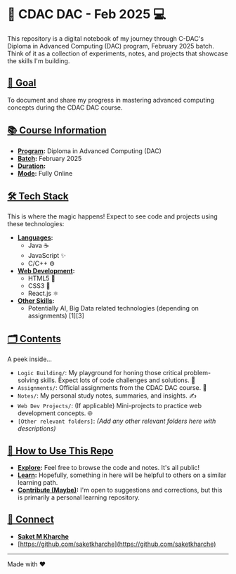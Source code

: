 # 🚀 CDAC DAC - Feb 2025 💻


This repository is a digital notebook of my journey through C-DAC's Diploma in Advanced Computing (DAC) program, February 2025 batch. Think of it as a collection of experiments, notes, and projects that showcase the skills I'm building.

## [🎯 Goal](pplx://action/followup)

To document and share my progress in mastering advanced computing concepts during the CDAC DAC course.

## [📚 Course Information](pplx://action/followup)

*   **[Program](pplx://action/followup):** Diploma in Advanced Computing (DAC) 
*   **[Batch](pplx://action/followup):** February 2025
*   **[Duration](pplx://action/followup):**  
*   **[Mode](pplx://action/followup):** Fully Online  

## [🛠️ Tech Stack](pplx://action/followup)

This is where the magic happens! Expect to see code and projects using these technologies:

*   **[Languages](pplx://action/followup):**
    *   Java ☕
    *   JavaScript ✨
    *   C/C++ ⚙️
*   **[Web Development](pplx://action/followup):**
    *   HTML5 🧱
    *   CSS3 🎨
    *   React.js ⚛️
*   **[Other Skills](pplx://action/followup):**
    *   Potentially AI, Big Data related technologies (depending on assignments) [1][3]

## [🗂️ Contents](pplx://action/followup)

A peek inside...

*   `Logic Building/`: My playground for honing those critical problem-solving skills. Expect lots of code challenges and solutions. 🧩
*   `Assignments/`: Official assignments from the CDAC DAC course. 📝
*   `Notes/`: My personal study notes, summaries, and insights. ✍️
*   `Web Dev Projects/`: (If applicable) Mini-projects to practice web development concepts. 🌐
*   `[Other relevant folders]`:  *(Add any other relevant folders here with descriptions)*

## [🚀 How to Use This Repo](pplx://action/followup)

*   **[Explore](pplx://action/followup):** Feel free to browse the code and notes. It's all public!
*   **[Learn](pplx://action/followup):** Hopefully, something in here will be helpful to others on a similar learning path.
*   **[Contribute (Maybe)](pplx://action/followup):** I'm open to suggestions and corrections, but this is primarily a personal learning repository.


## [🔗 Connect](pplx://action/followup)

*   **[Saket M Kharche](pplx://action/followup)**
*   [https://github.com/saketkharche](https://github.com/saketkharche)

---

Made with ❤️

